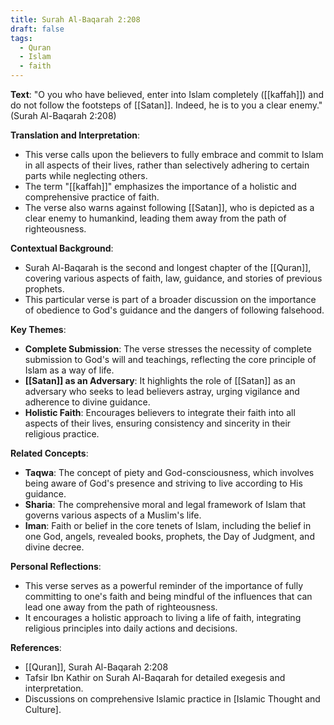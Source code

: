 ```yaml
---
title: Surah Al-Baqarah 2:208
draft: false
tags:
  - Quran
  - Islam
  - faith
---
```


**Text**: "O you who have believed, enter into Islam completely ([[kaffah]]) and do not follow the footsteps of [[Satan]]. Indeed, he is to you a clear enemy." (Surah Al-Baqarah 2:208)

**Translation and Interpretation**:

- This verse calls upon the believers to fully embrace and commit to Islam in all aspects of their lives, rather than selectively adhering to certain parts while neglecting others.
- The term "[[kaffah]]" emphasizes the importance of a holistic and comprehensive practice of faith.
- The verse also warns against following [[Satan]], who is depicted as a clear enemy to humankind, leading them away from the path of righteousness.

**Contextual Background**:

- Surah Al-Baqarah is the second and longest chapter of the [[Quran]], covering various aspects of faith, law, guidance, and stories of previous prophets.
- This particular verse is part of a broader discussion on the importance of obedience to God's guidance and the dangers of following falsehood.

**Key Themes**:

- **Complete Submission**: The verse stresses the necessity of complete submission to God's will and teachings, reflecting the core principle of Islam as a way of life.
- **[[Satan]] as an Adversary**: It highlights the role of [[Satan]] as an adversary who seeks to lead believers astray, urging vigilance and adherence to divine guidance.
- **Holistic Faith**: Encourages believers to integrate their faith into all aspects of their lives, ensuring consistency and sincerity in their religious practice.

**Related Concepts**:

- **Taqwa**: The concept of piety and God-consciousness, which involves being aware of God's presence and striving to live according to His guidance.
- **Sharia**: The comprehensive moral and legal framework of Islam that governs various aspects of a Muslim's life.
- **Iman**: Faith or belief in the core tenets of Islam, including the belief in one God, angels, revealed books, prophets, the Day of Judgment, and divine decree.

**Personal Reflections**:

- This verse serves as a powerful reminder of the importance of fully committing to one's faith and being mindful of the influences that can lead one away from the path of righteousness.
- It encourages a holistic approach to living a life of faith, integrating religious principles into daily actions and decisions.

**References**:

- [[Quran]], Surah Al-Baqarah 2:208
- Tafsir Ibn Kathir on Surah Al-Baqarah for detailed exegesis and interpretation.
- Discussions on comprehensive Islamic practice in [Islamic Thought and Culture].
